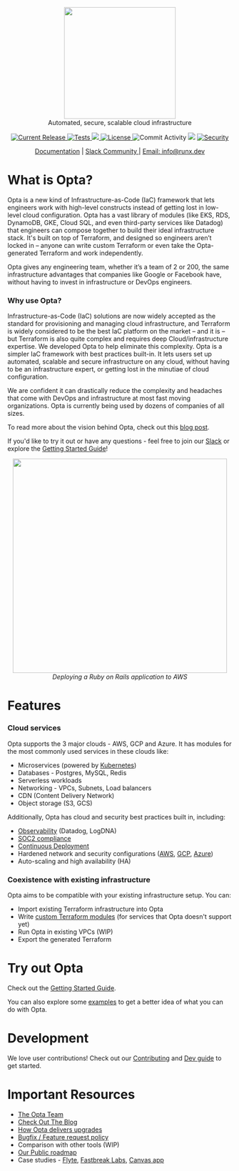 <p align="center"><img src="https://user-images.githubusercontent.com/855699/125824286-149ea52e-ef45-4f41-9579-8dba9bca38ac.png" width="250"><br/>
Automated, secure, scalable cloud infrastructure</p>

<p align="center">
  <a href="https://github.com/run-x/opta/releases/latest">
    <img src="https://img.shields.io/github/release/run-x/opta.svg" alt="Current Release" />
  </a>
  <a href="https://github.com/run-x/opta/actions/workflows/ci.yml">
    <img src="https://github.com/run-x/opta/actions/workflows/ci.yml/badge.svg" alt="Tests" />
  </a>
  <a href="https://codecov.io/gh/run-x/opta">
    <img src="https://codecov.io/gh/run-x/opta/branch/main/graph/badge.svg?token=OA3PXV0HYX">
  </a>
  <a href="http://www.apache.org/licenses/LICENSE-2.0.html">
    <img src="https://img.shields.io/badge/LICENSE-Apache2.0-ff69b4.svg" alt="License" />
  </a>

  <img src="https://img.shields.io/github/commit-activity/w/run-x/opta.svg?style=plastic" alt="Commit Activity" />
<img src="https://img.shields.io/badge/downloads-500%2Fweek-blue" />
  <a href="https://github.com/PyCQA/bandit">
    <img src="https://img.shields.io/badge/security-bandit-yellow.svg" alt="Security" />
  </a>
  
</p>
<p align="center">
  <a href="http://run-x.gihub.io/">Documentation</a> |
<a href="https://slack.opta.dev">
    Slack Community
  </a> | <a href="mailto:info@runx.dev">
    Email: info@runx.dev
  </a>
  </p>

# What is Opta?
Opta is a new kind of Infrastructure-as-Code (IaC) framework that lets engineers work with high-level constructs
instead of getting lost in low-level cloud configuration. Opta has a vast library of modules (like EKS, RDS, DynamoDB,
GKE, Cloud SQL, and even third-party services like Datadog) that engineers can compose together to build their ideal
infrastructure stack. It's built on top of Terraform, and designed so engineers aren’t locked in – anyone can write custom Terraform 
or even take the Opta-generated Terraform and work independently.

Opta gives any engineering team, whether it’s a team of 2 or 200, the same infrastructure advantages that companies
like Google or Facebook have, without having to invest in infrastructure or DevOps engineers.

### Why use Opta?
Infrastructure-as-Code (IaC) solutions are now widely accepted as the standard for provisioning and managing cloud 
infrastructure, and Terraform is widely considered to be the best IaC platform on the market – and it is – but Terraform
is also quite complex and requires deep Cloud/infrastructure expertise. We developed Opta to help eliminate this complexity.
Opta is a simpler IaC framework with best practices built-in. It lets users set up automated, scalable and secure infrastructure
on any cloud, without having to be an infrastructure expert, or getting lost in the minutiae of cloud configuration.

We are confident it can drastically reduce the complexity and headaches that come with DevOps and infrastructure at most 
fast moving organizations. Opta is currently being used by dozens of companies of all sizes.

To read more about the vision behind Opta, check out this [blog post](https://blog.runx.dev/infrastructure-as-code-for-everyone-7dad6b813cbc).

If you'd like to try it out or have any questions - feel free to join our [Slack](https://slack.opta.dev/) or explore the [Getting Started Guide](http://run-x.gihub.io/getting-started)!


<p align="center">
  <a href="https://www.youtube.com/watch?v=nja_EfpGexE"><img width="480" src="https://user-images.githubusercontent.com/855699/149367998-9f00a9f4-abaa-4abf-949c-5b470e7d410c.png"></a>
  </br>
  <span><i>Deploying a Ruby on Rails application to AWS</i></span>
  
</p>

# Features

### Cloud services
Opta supports the 3 major clouds - AWS, GCP and Azure. It has modules for the most commonly used services in these clouds like:
* Microservices (powered by [Kubernetes](http://run-x.gihub.io/architecture/aws/))
* Databases - Postgres, MySQL, Redis
* Serverless workloads
* Networking - VPCs, Subnets, Load balancers
* CDN (Content Delivery Network)
* Object storage (S3, GCS)

Additionally, Opta has cloud and security best practices built in, including:
* [Observability](http://run-x.gihub.io/features/observability/) (Datadog, LogDNA)
* [SOC2 compliance](http://run-x.gihub.io/compliance/)
* [Continuous Deployment](http://run-x.gihub.io/features/continuous_deployment/)
* Hardened network and security configurations ([AWS](http://run-x.gihub.io/architecture/aws/), [GCP](http://run-x.gihub.io/architecture/gcp/), [Azure](http://run-x.gihub.io/architecture/azure))
* Auto-scaling and high availability (HA)


### Coexistence with existing infrastructure
Opta aims to be compatible with your existing infrastructure setup. You can:

* Import existing Terraform infrastructure into Opta
* Write [custom Terraform modules](http://run-x.gihub.io/reference/aws/modules/custom-terraform/) (for services that Opta doesn't support yet)
* Run Opta in existing VPCs (WIP)
* Export the generated Terraform

# Try out Opta

Check out the [Getting Started Guide](http://run-x.gihub.io/getting-started/).

You can also explore some [examples](https://github.com/run-x/opta/tree/main/examples) to get a better idea of what you can do with Opta.

# Development
We love user contributions! Check out our [Contributing](https://github.com/run-x/opta/blob/main/CONTRIBUTING.md) and [Dev guide](https://github.com/run-x/opta/blob/main/development.md) to get started.

# Important Resources
* [The Opta Team](https://www.runx.dev/about)
* [Check Out The Blog](https://blog.runx.dev/)
* [How Opta delivers upgrades](https://github.com/run-x/opta/blob/main/UPGRADING.md)
* [Bugfix / Feature request policy](https://github.com/run-x/opta/blob/main/CONTRIBUTING.md#bugfix-resolution-time-expectations)
* Comparison with other tools (WIP)
* [Our Public roadmap](https://github.com/orgs/run-x/projects/1/views/1)
* Case studies - [Flyte](https://blog.flyte.org/how-opta-makes-deploying-flyte-much-easier), [Fastbreak Labs](https://blog.runx.dev/how-fast-break-labs-uses-opta-to-bring-basketball-to-the-blockchain-7556353d70ee), [Canvas app](https://blog.runx.dev/how-the-canvas-team-uses-opta-to-make-data-easier-to-explore-f5615647cc43)
